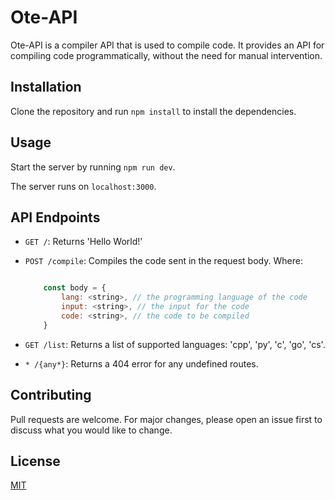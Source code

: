 # Ote-API

Ote-API is a compiler API that is used to compile code. It provides an API for compiling code programmatically, without the need for manual intervention.


## Installation

Clone the repository and run `npm install` to install the dependencies.


## Usage

Start the server by running `npm run dev`.



The server runs on `localhost:3000`.

## API Endpoints

- `GET /`: Returns 'Hello World!'
- `POST /compile`: Compiles the code sent in the request body.
Where:
    ```js
    
        const body = {
            lang: <string>, // the programming language of the code
            input: <string>, // the input for the code
            code: <string>, // the code to be compiled
        }

    ```

- `GET /list`: Returns a list of supported languages: 'cpp', 'py', 'c', 'go', 'cs'.
- `* /{any*}`: Returns a 404 error for any undefined routes.


## Contributing

Pull requests are welcome. For major changes, please open an issue first to discuss what you would like to change.

## License

[MIT](https://choosealicense.com/licenses/mit/)
